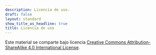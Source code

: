 ```yaml
---
description: Licencia de uso.
draft: false
layout: standard
show_title_as_headline: true
title: Licencia de uso
---
```


Este material se comparte bajo licencia [Creative Commons Attribution-ShareAlike 4.0 International License](http://creativecommons.org/licenses/by-sa/4.0/).

<center>
<i class="fab fa-creative-commons fa-2x"></i><i class="fab fa-creative-commons-by fa-2x"></i><i class="fab fa-creative-commons-sa fa-2x"></i>
</center>